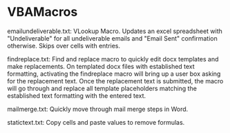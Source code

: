# VBAMacros

emailundeliverable.txt: VLookup Macro. Updates an excel spreadsheet with "Undeliverable" for all undeliverable emails and "Email Sent" confirmation otherwise. Skips over cells with entries. 
	
findreplace.txt: Find and replace macro to quickly edit docx templates and make replacements. On templated docx files with established text formatting, activating the findreplace macro will bring up a user box asking for the replacement text. Once the replacement text is submitted, the macro will go through and replace all template placeholders matching the established text formatting with the entered text. 

mailmerge.txt: Quickly move through mail merge steps in Word. 

statictext.txt: Copy cells and paste values to remove formulas.
